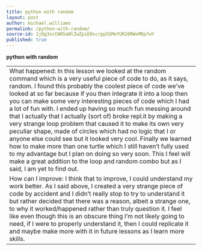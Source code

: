 ```yaml
---
title: python with random
layout: post
author: michael.williams
permalink: /python-with-random/
source-id: 1jQg3xcCW05aNlZwZpiE0scrppSSMoYUR26RWxMDp7wY
published: true
---
```

**python with random**

<table>
  <tr>
    <td>What happened:
In this lesson we looked at the random command which is a very useful piece of code to do, as it says, random. I found this probably the coolest piece of code we've looked at so far because if you then integrate it into a loop then you can make some very interesting pieces of code which I had a lot of fun with. 
I ended up having so much fun messing around that I actually that I actually (sort of) broke repl.it by making a very strange loop problem that caused it to make its own very peculiar shape, made of circles which had no logic that I or anyone else could see but it looked very cool. 
Finally we learned how to make more than one turtle which I still haven’t fully used to my advantage but I plan on doing so very soon. This I feel will make a great addition to the loop and random combo but as I said, I am yet to find out.   </td>
  </tr>
  <tr>
    <td>How can I improve:
I think that to improve, I could understand my work better. As I said above, I created a very strange piece of code by accident and I didn’t really stop to try to understand it but rather decided that there was a reason, albeit a strange one, to why it worked/happened rather than truly question it. I feel like even though this is an obscure thing I’m not likely going to need, if I were to properly understand it, then I could replicate it and maybe make more with it in future lessons as I learn more skills.</td>
  </tr>
</table>


